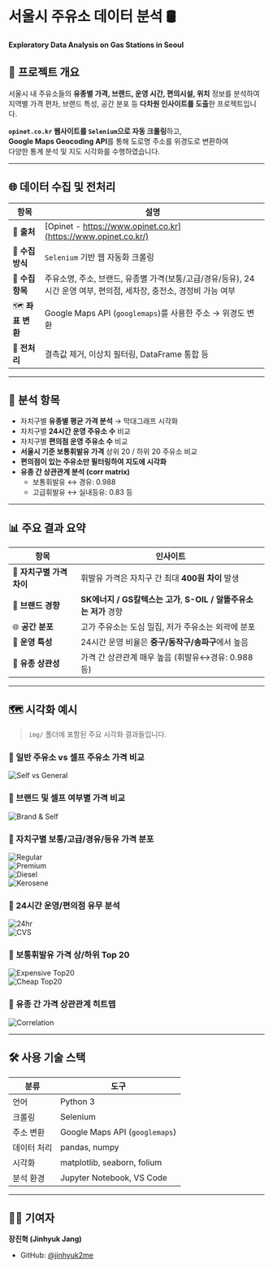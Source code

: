 # 서울시 주유소 데이터 분석 🛢️  
**Exploratory Data Analysis on Gas Stations in Seoul**

## 📌 프로젝트 개요

서울시 내 주유소들의 **유종별 가격, 브랜드, 운영 시간, 편의시설, 위치** 정보를 분석하여  
지역별 가격 편차, 브랜드 특성, 공간 분포 등 **다차원 인사이트를 도출**한 프로젝트입니다.

**`opinet.co.kr` 웹사이트를 `Selenium`으로 자동 크롤링**하고,  
**Google Maps Geocoding API**를 통해 도로명 주소를 위경도로 변환하여  
다양한 통계 분석 및 지도 시각화를 수행하였습니다.

---

## 🌐 데이터 수집 및 전처리

| 항목 | 설명 |
|------|------|
| 📍 **출처** | [Opinet - https://www.opinet.co.kr](https://www.opinet.co.kr/) |
| 🧭 **수집 방식** | `Selenium` 기반 웹 자동화 크롤링 |
| 🧾 **수집 항목** | 주유소명, 주소, 브랜드, 유종별 가격(보통/고급/경유/등유), 24시간 운영 여부, 편의점, 세차장, 충전소, 경정비 가능 여부 |
| 🗺️ **좌표 변환** | Google Maps API (`googlemaps`)를 사용한 주소 → 위경도 변환 |
| 🧹 **전처리** | 결측값 제거, 이상치 필터링, DataFrame 통합 등 |

---

## 🧠 분석 항목

- 자치구별 **유종별 평균 가격 분석** → 막대그래프 시각화
- 자치구별 **24시간 운영 주유소 수** 비교
- 자치구별 **편의점 운영 주유소 수** 비교
- **서울시 기준 보통휘발유 가격** 상위 20 / 하위 20 주유소 비교
- **편의점이 있는 주유소만 필터링하여 지도에 시각화**
- **유종 간 상관관계 분석 (corr matrix)**
  - 보통휘발유 ↔ 경유: 0.988  
  - 고급휘발유 ↔ 실내등유: 0.83 등

---

## 📊 주요 결과 요약

| 항목 | 인사이트 |
|------|----------|
| 💸 **자치구별 가격 차이** | 휘발유 가격은 자치구 간 최대 **400원 차이** 발생 |
| 🏢 **브랜드 경향** | **SK에너지 / GS칼텍스는 고가**, **S-OIL / 알뜰주유소는 저가** 경향 |
| 🌐 **공간 분포** | 고가 주유소는 도심 밀집, 저가 주유소는 외곽에 분포 |
| 🧩 **운영 특성** | 24시간 운영 비율은 **중구/동작구/송파구**에서 높음 |
| 🧪 **유종 상관성** | 가격 간 상관관계 매우 높음 (휘발유↔경유: 0.988 등) |

---

## 🗺️ 시각화 예시

> `img/` 폴더에 포함된 주요 시각화 결과들입니다.

### 📌 일반 주유소 vs 셀프 주유소 가격 비교
![Self vs General](./img/self_vs_general.png)

### 📌 브랜드 및 셀프 여부별 가격 비교
![Brand & Self](./img/brand_self_price.png)

### 📌 자치구별 보통/고급/경유/등유 가격 분포
![Regular](./img/regular_price_by_gu.png)  
![Premium](./img/premium_price_by_gu.png)  
![Diesel](./img/diesel_price_by_gu.png)  
![Kerosene](./img/kerosene_price_by_gu.png)

### 📌 24시간 운영/편의점 유무 분석
![24hr](./img/24hour_ratio_by_gu.png)  
![CVS](./img/cvs_ratio_by_gu.png)

### 📌 보통휘발유 가격 상/하위 Top 20
![Expensive Top20](./img/most_expensive.png)  
![Cheap Top20](./img/most_cheap.png)

### 📌 유종 간 가격 상관관계 히트맵
![Correlation](./img/fuel_corr_matrix.png)

---

## 🛠️ 사용 기술 스택

| 분류 | 도구 |
|------|------|
| 언어 | Python 3 |
| 크롤링 | Selenium |
| 주소 변환 | Google Maps API (`googlemaps`) |
| 데이터 처리 | pandas, numpy |
| 시각화 | matplotlib, seaborn, folium |
| 분석 환경 | Jupyter Notebook, VS Code |

---

## 🙋‍♂️ 기여자

**장진혁 (Jinhyuk Jang)**
- GitHub: [@jinhyuk2me](https://github.com/jinhyuk2me)
